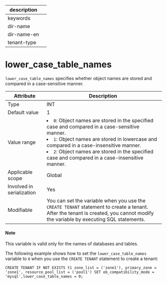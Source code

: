 |description||
|---|---|
|keywords||
|dir-name||
|dir-name-en||
|tenant-type||

# lower_case_table_names


`lower_case_table_names` specifies whether object names are stored and compared in a case-sensitive manner.

| **Attribute** | **Description** |
|---------|-----------------------------------------------------------------------------------------------------------------------------------------------------------------------------------------------------------------------------------|
| Type | INT |
| Default value | 1 |
| Value range | <li> `0`: Object names are stored in the specified case and compared in a case-sensitive manner.   <li> `1`: Object names are stored in lowercase and compared in a case-insensitive manner.   <li> `2`: Object names are stored in the specified case and compared in a case-insensitive manner. |
| Applicable scope | Global |
| Involved in serialization | Yes |
| Modifiable | You can set the variable when you use the `CREATE TENANT` statement to create a tenant. After the tenant is created, you cannot modify the variable by executing SQL statements. |

<main id="notice" type='explain'>
    <h4>Note</h4>
    <p>This variable is valid only for the names of databases and tables. </p>
</main>

The following example shows how to set the `lower_case_table_names` variable to `0` when you use the `CREATE TENANT` statement to create a tenant:

```shell
CREATE TENANT IF NOT EXISTS t1 zone_list = ('zone1'), primary_zone = 'zone1', resource_pool_list = ('pool1') SET ob_compatibility_mode = 'mysql',lower_case_table_names = 0;
```
